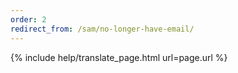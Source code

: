 ```yaml
---
order: 2
redirect_from: /sam/no-longer-have-email/
---
```


{% include help/translate_page.html url=page.url %}
